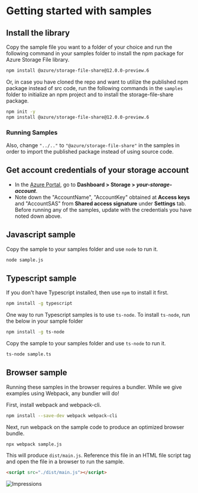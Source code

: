 # Getting started with samples

## Install the library

Copy the sample file you want to a folder of your choice and run the following command in your samples folder to install the npm package for Azure Storage File library.

```bash
npm install @azure/storage-file-share@12.0.0-preview.6
```

Or, in case you have cloned the repo and want to utilize the published npm package instead of src code, run the following commands in the `samples` folder to initialize an npm project and to install the storage-file-share package.

```bash
npm init -y
npm install @azure/storage-file-share@12.0.0-preview.6
```

### Running Samples

Also, change `"../.."` to `"@azure/storage-file-share"` in the samples in order to import the published package instead of using source code.

## Get account credentials of your storage account

- In the [Azure Portal](https://portal.azure.com), go to **Dashboard > Storage > _your-storage-account_**.
- Note down the "AccountName", "AccountKey" obtained at **Access keys** and "AccountSAS" from **Shared access signature** under **Settings** tab.
  Before running any of the samples, update with the credentials you have noted down above.

## Javascript sample

Copy the sample to your samples folder and use `node` to run it.

```bash
node sample.js
```

## Typescript sample

If you don't have Typescript installed, then use `npm` to install it first.

```bash
npm install -g typescript
```

One way to run Typescript samples is to use `ts-node`. To install `ts-node`, run the below in your sample folder

```bash
npm install -g ts-node
```

Copy the sample to your samples folder and use `ts-node` to run it.

```bash
ts-node sample.ts
```

## Browser sample

Running these samples in the browser requires a bundler. While we give examples using Webpack, any bundler will do!

First, install webpack and webpack-cli.

```bash
npm install --save-dev webpack webpack-cli
```

Next, run webpack on the sample code to produce an optimized browser bundle.

```bash
npx webpack sample.js
```

This will produce `dist/main.js`. Reference this file in an HTML file script tag and open the file in a browser to run the sample.

```html
<script src="./dist/main.js"></script>
```

![Impressions](https://azure-sdk-impressions.azurewebsites.net/api/impressions/azure-sdk-for-js%2Fsdk%2Fstorage%2Fstorage-file-share%2Fsamples%2FREADME.png)
